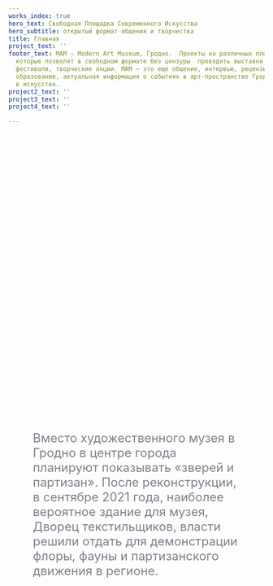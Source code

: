 ```yaml
---
works_index: true
hero_text: Свободная Площадка Современного Искусства
hero_subtitle: открытый формат общения и творчества
title: Главная
project_text: ''
footer_text: МАМ — Modern Art Museum, Гродно.  Проекты на различных плоскостях и поверхностях,
  которые позволят в свободном формате без цензуры  проводить выставки, перфомансы,
  фестивали, творческие акции. МАМ — это еще общение, интервью, рецензии, обзоры,
  образование, актуальная информация о событиях в арт-пространстве Гродно, тенденциях
  в искусстве.
project2_text: ''
project3_text: ''
project4_text: ''

---
```

<Hero :text="$page.frontmatter.hero_text" />
<Hero :sub="$page.frontmatter.hero_subtitle" />


<ClientOnly> <WorksList /> </ClientOnly>

<div style="margin: 0 5vw">
<p style="font-size: clamp(1rem, 2.5vw, 1.5rem);
    color: #7b808a; margin: 15vh auto; text-align: start; max-width: 800px;">
Вместо художественного музея в Гродно в центре города планируют показывать «зверей и партизан». После реконструкции, в сентябре 2021 года, наиболее вероятное здание для музея, Дворец текстильщиков, власти решили отдать для демонстрации флоры, фауны и партизанского движения в регионе.
</p>
</div>

<ClientOnly> <ProjectList /> </ClientOnly>